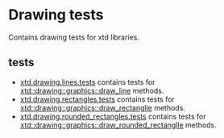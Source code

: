 # Drawing tests

Contains drawing tests for xtd libraries.

## tests

* [xtd.drawing.lines.tests](xtd.drawing.lines.tests) contains tests for [xtd::drawing::graphics::draw_line](../../src/xtd.drawing/incllude/xtd/drawing/graphics.h) methods.
* [xtd.drawing.rectangles.tests](xtd.drawing.rectangles.tests) contains tests for [xtd::drawing::graphics::draw_rectanglle](../../src/xtd.drawing/incllude/xtd/drawing/graphics.h) methods.
* [xtd.drawing.rounded_rectangles.tests](xtd.drawing.rounded_rectangles.tests) contains tests for [xtd::drawing::graphics::draw_rounded_rectanglle](../../src/xtd.drawing/incllude/xtd/drawing/graphics.h) methods.
